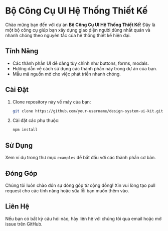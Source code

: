 # Bộ Công Cụ UI Hệ Thống Thiết Kế

Chào mừng bạn đến với dự án **Bộ Công Cụ UI Hệ Thống Thiết Kế**! Đây là một bộ công cụ giúp bạn xây dựng giao diện người dùng nhất quán và nhanh chóng theo nguyên tắc của hệ thống thiết kế hiện đại.

## Tính Năng
- Các thành phần UI dễ dàng tùy chỉnh như buttons, forms, modals.
- Hướng dẫn về cách sử dụng các thành phần này trong dự án của bạn.
- Mẫu mã nguồn mở cho việc phát triển nhanh chóng.

## Cài Đặt
1. Clone repository này về máy của bạn:
   ```bash
   git clone https://github.com/your-username/design-system-ui-kit.git
   ```
2. Cài đặt các phụ thuộc:
   ```bash
   npm install
   ```

## Sử Dụng
Xem ví dụ trong thư mục `examples` để bắt đầu với các thành phần cơ bản.

## Đóng Góp
Chúng tôi luôn chào đón sự đóng góp từ cộng đồng! Xin vui lòng tạo pull request cho các tính năng hoặc sửa lỗi bạn muốn thêm vào.

## Liên Hệ
Nếu bạn có bất kỳ câu hỏi nào, hãy liên hệ với chúng tôi qua email hoặc mở issue trên GitHub.
